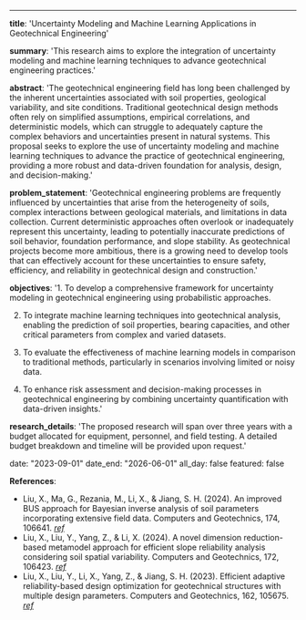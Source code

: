 ---
**title**: 'Uncertainty Modeling and Machine Learning Applications in Geotechnical Engineering'

**summary**: 'This research aims to explore the integration of uncertainty modeling and machine learning techniques to advance geotechnical engineering practices.'

**abstract**: 'The geotechnical engineering field has long been challenged by the inherent uncertainties associated with soil properties, geological variability, and site conditions. Traditional geotechnical design methods often rely on simplified assumptions, empirical correlations, and deterministic models, which can struggle to adequately capture the complex behaviors and uncertainties present in natural systems. This proposal seeks to explore the use of uncertainty modeling and machine learning techniques to advance the practice of geotechnical engineering, providing a more robust and data-driven foundation for analysis, design, and decision-making.'

**problem_statement**: 'Geotechnical engineering problems are frequently influenced by uncertainties that arise from the heterogeneity of soils, complex interactions between geological materials, and limitations in data collection. Current deterministic approaches often overlook or inadequately represent this uncertainty, leading to potentially inaccurate predictions of soil behavior, foundation performance, and slope stability. As geotechnical projects become more ambitious, there is a growing need to develop tools that can effectively account for these uncertainties to ensure safety, efficiency, and reliability in geotechnical design and construction.'

**objectives**: '1. To develop a comprehensive framework for uncertainty modeling in geotechnical engineering using probabilistic approaches.

2. To integrate machine learning techniques into geotechnical analysis, enabling the prediction of soil properties, bearing capacities, and other critical parameters from complex and varied datasets.

3. To evaluate the effectiveness of machine learning models in comparison to traditional methods, particularly in scenarios involving limited or noisy data.

4. To enhance risk assessment and decision-making processes in geotechnical engineering by combining uncertainty quantification with data-driven insights.'

**research_details**: 'The proposed research will span over three years with a budget allocated for equipment, personnel, and field testing. A detailed budget breakdown and timeline will be provided upon request.'


date: "2023-09-01"
date_end: "2026-06-01"
all_day: false
featured: false


**References**:
- Liu, X., Ma, G., Rezania, M., Li, X., & Jiang, S. H. (2024). An improved BUS approach for Bayesian inverse analysis of soil parameters incorporating extensive field data. Computers and Geotechnics, 174, 106641. [_ref_](https://doi.org/10.1016/j.compgeo.2024.106641) 
- Liu, X., Liu, Y., Yang, Z., & Li, X. (2024). A novel dimension reduction-based metamodel approach for efficient slope reliability analysis considering soil spatial variability. Computers and Geotechnics, 172, 106423. [_ref_](https://doi.org/10.1016/j.compgeo.2024.106423) 
- Liu, X., Liu, Y., Li, X., Yang, Z., & Jiang, S. H. (2023). Efficient adaptive reliability-based design optimization for geotechnical structures with multiple design parameters. Computers and Geotechnics, 162, 105675. [_ref_](https://doi.org/10.1016/j.compgeo.2023.105675) 

